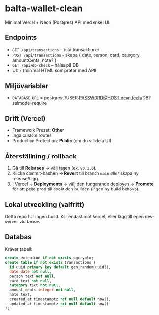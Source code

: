 # balta-wallet-clean

Minimal Vercel + Neon (Postgres) API med enkel UI.

## Endpoints
- `GET /api/transactions` – lista transaktioner
- `POST /api/transactions` – skapa { date, person, card, category, amountCents, note? }
- `GET /api/db-check` – hälsa på DB
- UI: `/` (minimal HTML som pratar med API)

## Miljövariabler
- `DATABASE_URL` = postgres://USER:PASSWORD@HOST.neon.tech/DB?sslmode=require

## Drift (Vercel)
- Framework Preset: **Other**
- Inga custom routes
- Production Protection: **Public** (om du vill dela UI)

## Återställning / rollback
1. Gå till **Releases** → välj tagen (ex. `v0.1.0`).
2. Klicka commit-hashen → **Revert** till branch `main` *eller* skapa ny release/tagg.
3. I Vercel → **Deployments** → välj den fungerande deployen → **Promote** för att peka prod till exakt den builden (ingen ny build behövs).

## Lokal utveckling (valfritt)
Detta repo har ingen build. Kör endast mot Vercel, eller lägg till egen dev-server vid behov.

## Databas
Kräver tabell:
```sql
create extension if not exists pgcrypto;
create table if not exists transactions (
  id uuid primary key default gen_random_uuid(),
  date date not null,
  person text not null,
  card text not null,
  category text not null,
  amount_cents integer not null,
  note text,
  created_at timestamptz not null default now(),
  updated_at timestamptz not null default now()
);
